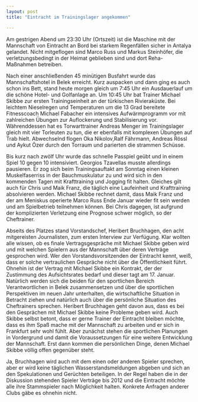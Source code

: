 ```yaml
---
layout: post
title: "Eintracht im Trainingslager angekommen"

---
```


Am gestrigen Abend um 23:30 Uhr (Ortszeit) ist die Maschine mit der Mannschaft von Eintracht an Bord bei starkem Regenfällen sicher in Antalya gelandet. Nicht mitgeflogen sind Marco Russ und Markus Steinhöfer, die verletzungsbedingt in der Heimat geblieben sind und dort Reha-Maßnahmen betreiben.

Nach einer anschließenden 45 minütigen Busfahrt wurde das Mannschaftshotel in Belek erreicht. Kurz auspacken und dann ging es auch schon ins Bett, stand heute morgen gleich um 7:45 Uhr ein Ausdauerlauf um die schöne Hotel- und Golfanlage an. Um 10:45 Uhr bat Trainer Michael Skibbe zur ersten Trainingseinheit an der türkischen Rivieraküste. Bei leichtem Nieselregen und Temperaturen um die 13 Grad bereitete Fitnesscoach Michael Fabacher ein intensives Aufwärmprogramm vor mit zahlreichen Übungen zur Auflockerung und Stabilisierung vor. Währenddessen hat es Torwarttrainer Andreas Menger im Trainingslager gleich mit vier Torleuten zu tun, die er ebenfalls mit komplexen Übungen auf Trab hielt. Abwechselnd flogen Oka Nikolov,Ralf Fährmann, Andreas Rössl und Aykut Özer durch den Torraum und parierten die strammen Schüsse.

Bis kurz nach zwölf Uhr wurde das schnelle Passpiel geübt und in einem Spiel 10 gegen 10 intensiviert. Georgios Tzavellas musste allerdings pausieren. Er zog sich beim Trainingsauftakt am Sonntag einen kleinen Muskelfaserriss in der Bauchmuskulatur zu und wird sich in den kommenden Tagen mit Krafttraining und Jogging fit halten. Gleiches gilt auch für Chris und Maik Franz, die täglich eine Laufeinheit und Krafttraining absolvieren werden. Michael Skibbe rechnet damit, dass Maik Franz und der am Meniskus operierte Marco Russ Ende Januar wieder fit sein werden und am Spielbetrieb teilnehmen können. Bei Chris dagegen, ist aufgrund der komplizierten Verletzung eine Prognose schwer möglich, so der Cheftrainer.

Abseits des Platzes stand Vorstandschef, Heribert Bruchhagen, den acht mitgereisten Journalisten, zum ersten Interview zur Verfügung. Klar wollten alle wissen, ob es finale Vertragsgespräche mit Michael Skibbe geben wird und mit welchen Spielern aus der Mannschaft über deren Verträge gesprochen wird. Wer den Vorstandsvorsitzenden der Eintracht kennt, weiß, dass er solche vertraulichen Gespräche nicht über die Öffentlichkeit führt. Ohnehin ist der Vertrag mit Michael Skibbe ein Kontrakt, der der Zustimmung des Aufsichtsrates bedarf und dieser tagt am 17. Januar. Natürlich werden sich die beiden für den sportlichen Bereich Verantwortlichen in Belek zusammensetzen und über die sportlichen Perspektiven im neuen Jahr unterhalten, die wirtschaftliche Situation in Betracht ziehen und natürlich auch über die persönliche Situation des Cheftrainers sprechen. Heribert Bruchhagen geht davon aus, dass es bei den Gesprächen mit Michael Skibbe keine Probleme geben wird. Auch Skibbe selbst betont, dass er gerne Trainer der Eintracht bleiben möchte, dass es ihm Spaß mache mit der Mannschaft zu arbeiten und er sich in Frankfurt sehr wohl fühlt. Aber zunächst stehen die sportlichen Planungen in Vordergrund und damit die Voraussetzungen für eine weitere Entwicklung der Mannschaft. Erst dann kommen die persönlichen Dinge, denen Michael Skibbe völlig offen gegenüber steht.

Ja, Bruchhagen wird auch mit dem einen oder anderen Spieler sprechen, aber er wird keine täglichen Wasserstandsmeldungen abgeben und sich an den Spekulationen und Gerüchten beteiligen. In der Regel haben die in der Diskussion stehenden Spieler Verträge bis 2012 und die Eintracht möchte alle ihre Stammspieler nach Möglichkeit halten. Konkrete Anfragen anderer Clubs gäbe es ohnehin nicht.
